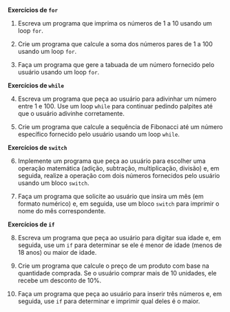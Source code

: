 

**Exercícios de `for`**

1. Escreva um programa que imprima os números de 1 a 10 usando um loop `for`.

2. Crie um programa que calcule a soma dos números pares de 1 a 100 usando um loop `for`.

3. Faça um programa que gere a tabuada de um número fornecido pelo usuário usando um loop `for`.

**Exercícios de `while`**

4. Escreva um programa que peça ao usuário para adivinhar um número entre 1 e 100. Use um loop `while` para continuar pedindo palpites até que o usuário adivinhe corretamente.

5. Crie um programa que calcule a sequência de Fibonacci até um número específico fornecido pelo usuário usando um loop `while`.

**Exercícios de `switch`**

6. Implemente um programa que peça ao usuário para escolher uma operação matemática (adição, subtração, multiplicação, divisão) e, em seguida, realize a operação com dois números fornecidos pelo usuário usando um bloco `switch`.

7. Faça um programa que solicite ao usuário que insira um mês (em formato numérico) e, em seguida, use um bloco `switch` para imprimir o nome do mês correspondente.

**Exercícios de `if`**

8. Escreva um programa que peça ao usuário para digitar sua idade e, em seguida, use um `if` para determinar se ele é menor de idade (menos de 18 anos) ou maior de idade.

9. Crie um programa que calcule o preço de um produto com base na quantidade comprada. Se o usuário comprar mais de 10 unidades, ele recebe um desconto de 10%.

10. Faça um programa que peça ao usuário para inserir três números e, em seguida, use `if` para determinar e imprimir qual deles é o maior.

